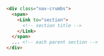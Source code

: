 
```html label="Structure"
<div class="nav-crumbs">
  <span>
    <Link to="section">
      <!-- section title -->
    </Link>
  </span>
  ... <!-- each parent section -->
</div>
```
